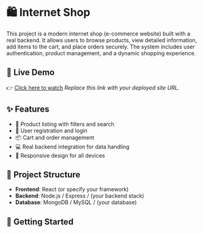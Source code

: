# 🛍 Internet Shop

This project is a modern internet shop (e-commerce website) built with a real backend. It allows users to browse products, view detailed information, add items to the cart, and place orders securely. The system includes user authentication, product management, and a dynamic shopping experience.

## 🔗 Live Demo

👉 [Click here to watch]([https://your-live-site-link.com](https://e-shop-sand-three.vercel.app/))  
*Replace this link with your deployed site URL.*

## ✨ Features

- 🛒 Product listing with filters and search  
- 🔐 User registration and login  
- 📦 Cart and order management  
- 💻 Real backend integration for data handling  
- 📱 Responsive design for all devices

## 📁 Project Structure

- **Frontend**: React (or specify your framework)
- **Backend**: Node.js / Express / (your backend stack)
- **Database**: MongoDB / MySQL / (your database)

## 🚀 Getting Started

